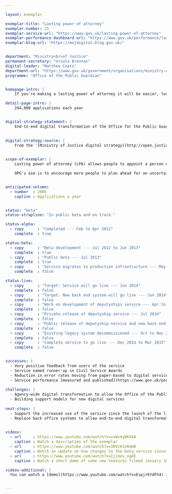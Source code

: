 ```yaml
---

layout: exemplar

exemplar-title: "Lasting power of attorney"
exemplar-number: 25
exemplar-service-url: "https://www.gov.uk/lasting-power-of-attorney"
exemplar-performance-dashboard-url: "https://www.gov.uk/performance/lasting-power-of-attorney"
exemplar-blog-url: "https://mojdigital.blog.gov.uk/"


department: "Ministry<br>of Justice"
permanent-secretary: "Ursula Brennan"
digital-leader: "Matthew Coats"
department-url: "https://www.gov.uk/government/organisations/ministry-of-justice"
programme: "Office of the Public Guardian"


homepage-intro: |
    If you're making a lasting power of attorney it will be easier, leading to fewer errors, encouraging more people to plan ahead for an uncertain future

detail-page-intro: |
    244,000 applications each year


digital-strategy-statement: |
    End-to-end digital transformation of the Office for the Public Guardian: this includes applications for Lasting Powers of Attorney by April 2013 and deputyships during 2013-14, and the processes that support them.

    
digital-strategy-source: |
    From the '[Ministry of Justice digital strategy](http://open.justice.gov.uk/digital-strategy/)' – December 2012
    

scope-of-exemplar: |
    Lasting power of attorney (LPA) allows people to appoint a person or persons to take decisions for them if they lose mental capacity. There are 2 types of LPA - property & finance, and health & welfare. The present system is paper based and inefficient. The transformation aims to put it online for the first time, cut costs and improve speed and accuracy.

    OPG's aim is to encourage more people to plan ahead for an uncertain future by making LPAs easier and quicker to create thus allowing citizens to choose for themselves who they would want to be making decisions on their behalf were they to lose capacity. This could also potentially mean fewer expensive applications to the Court of Protection, who would need to step in and appoint someone to manage a person's affairs if they hadn't put an LPA in place.


anticipated-volume:
  - number  : 200k
    caption : Applications a year


status: "beta"
status-strapline: "In public beta and on track."

status-alpha:
  - copy      : "Completed --- Feb to Apr 2012"
    complete  : true

status-beta:
  - copy      : "Beta development --- Jul 2012 to Jun 2013"
    complete  : true
  - copy      : "Public beta --- Jul 2013"
    complete  : true
  - copy      : "Service migrates to production infrastructure --- May 2014"
    complete  : false

status-live:
  - copy      : "Target: Service will go live --- Jun 2014"
    complete  : false
  - copy      : "Target: New back end system will go live --- Jun 2014"
    complete  : false
  - copy      : "Work on development of deputyships service --- Apr to Jun 2014"
    complete  : false
  - copy      : "Private release of deputyship service --- Jul 2014"
    complete  : false
  - copy      : "Public release of deputyship service and new back end --- Sep 2014"
    complete  : false
  - copy      : "Existing legacy system decommissioned --- Oct to Nov 2014"
    complete  : false
  - copy      : "Complete service to go live --- Dec 2014 to Mar 2015"
    complete  : false


successes: |
  - Very positive feedback from users of the service
  - Service named runner-up in Civil Service Awards
  - Reduction in error rates moving from paper-based to digital service
  - Service performance [measured and published](https://www.gov.uk/performance/lasting-power-of-attorney)
  
challenges: |
  - Agency-wide digital transformation to allow the Office of the Public Guardian (OPG) to be a digital exemplar
  - Building support models for new digital services
  
next-steps: |
  - Support the increased use of the service since the launch of the live beta
  - Replace back office systems to allow end-to-end digital transformation
  

videos:
  - url     : https://www.youtube.com/watch?v=nsWv4yNKkkA
    caption : Watch a description of the exemplar
  - url     : https://www.youtube.com/watch?v=3RVcK1xRwH8
    caption : Watch an update on how changes to the beta service since its release, filmed December 2013
  - url     : https://www.youtube.com/watch?v=Ijimev_xg4E
    caption : Watch a short demo of some new features filmed January 2014

videos-additional: |
  You can watch a [demo](https://www.youtube.com/watch?v=Espjr6YdFh4) introducing the service, filmed July 2013.


---
```




